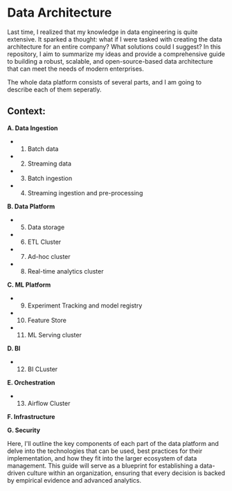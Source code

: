 # Data Architecture

Last time, I realized that my knowledge in data engineering is quite extensive. It sparked a thought: what if I were tasked with creating the data architecture for an entire company? What solutions could I suggest? In this repository, I aim to summarize my ideas and provide a comprehensive guide to building a robust, scalable, and open-source-based data architecture that can meet the needs of modern enterprises.

The whole data platform consists of several parts, and I am going to describe each of them seperatly.


## Context:

**A. Data Ingestion**
+ 1. Batch data
+ 2. Streaming data
+ 3. Batch ingestion
+ 4. Streaming ingestion and pre-processing

**B. Data Platform**
+ 5. Data storage
+ 6. ETL Cluster
+ 7. Ad-hoc cluster
+ 8. Real-time analytics cluster

**C. ML Platform**
+ 9. Experiment Tracking and model registry
+ 10. Feature Store
+ 11. ML Serving cluster

**D. BI**
+ 12. BI CLuster

**E. Orchestration**
+ 13. Airflow Cluster

**F. Infrastructure**

**G. Security**

Here, I'll outline the key components of each part of the data platform and delve into the technologies that can be used, best practices for their implementation, and how they fit into the larger ecosystem of data management. This guide will serve as a blueprint for establishing a data-driven culture within an organization, ensuring that every decision is backed by empirical evidence and advanced analytics.
